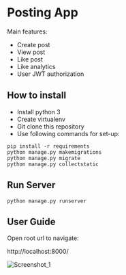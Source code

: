 # Posting App

Main features:

- Create post
- View post
- Like post
- Like analytics
- User JWT authorization

## How to install
* Install python 3
* Create virtualenv
* Git clone this repository
* Use following commands for set-up:

```shell
pip install -r requirements
python manage.py makemigrations
python manage.py migrate
python manage.py collectstatic

```

## Run Server

```shell
python manage.py runserver
```

## User Guide
Open root url to navigate:

http://localhost:8000/

![Screenshot_1](https://user-images.githubusercontent.com/52380931/159695243-d6cc9696-f2cd-463b-a49e-61bcae9ef91a.png)

